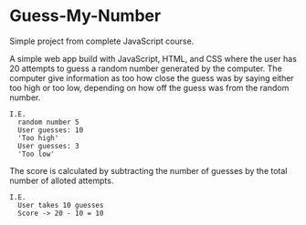 # Guess-My-Number
Simple project from complete JavaScript course. 

A simple web app build with JavaScript, HTML, and CSS where the user has 20 attempts to guess a random number generated by the computer.
The computer give information as too how close the guess was by saying either too high or too low, depending on how off the guess was from the 
random number.
```
I.E.
  random number 5
  User guesses: 10 
  'Too high'
  User guesses: 3 
  'Too low'
```
The score is calculated by subtracting the number of guesses by the total number of alloted attempts. 
```
I.E. 
  User takes 10 guesses
  Score -> 20 - 10 = 10
```

